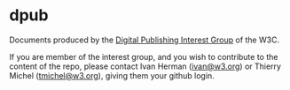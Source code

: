 dpub
====

Documents produced by the [Digital Publishing Interest Group](http://www.w3.org/dpub/IG) of the W3C.

If you are member of the interest group, and you wish to contribute to the content of the repo, please contact Ivan Herman (<ivan@w3.org>) or Thierry Michel (<tmichel@w3.org>), giving them your github login.
 
